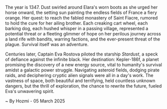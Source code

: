 
The year is 1347.  Dust swirled around Elara's worn boots as she urged her horse onward, the setting sun painting the endless fields of France a fiery orange.  Her quest: to reach the fabled monastery of Saint Fiacre, rumored to hold the cure for her ailing brother.  Each creaking cart wheel, each barking dog, each hushed whisper in a passing village, represented a potential threat or a fleeting glimmer of hope on her perilous journey across a land rife with bandits, warring factions, and the ever-present threat of the plague.  Survival itself was an adventure.

Centuries later, Captain Eva Rostova piloted the starship *Stardust*, a speck of defiance against the infinite black.  Her destination: Kepler-186f, a planet promising the discovery of a new energy source, vital to humanity's survival amidst a galactic power struggle.  Navigating asteroid fields, dodging pirate raids, and deciphering cryptic alien signals were all in a day's work. The vastness of space, both beautiful and terrifying, held countless unknown dangers, but the thrill of exploration, the chance to rewrite the future, fueled Eva's unwavering spirit.

~ By Hozmi - 05 March 2025
